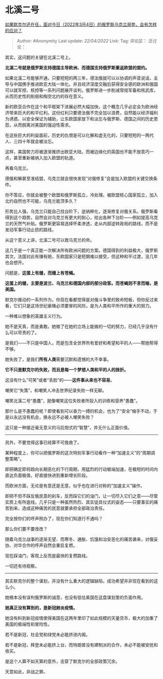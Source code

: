 # 北溪二号
[如果默克尔还在任，面对今日（2022年3月4日）的俄罗斯乌克兰局势，会有怎样的应对？](https://www.zhihu.com/question/519949392/answer/2448395939)

> Author: #Anonymity
> Last update: *22/04/2022*
> Link:
> Tag:
> 评论区：
> 泛讨论：

其实，这问题的关键在北溪二号上。

**北溪二号就是俄罗斯支持德国主导欧洲、而德国支持俄罗斯重返欧盟的盟约。**

如果北溪二号能够开通，只要短短的两三年，德法俄就可以以协调的声音说话，主导与中国携手推进欧亚大陆一体化。并且经济深度交融后获得安全感的欧洲和俄国可以就军控、核控等一系列问题展开谈判，俄罗斯进一步削减常规军备和核武库，从而历史性的削弱和掏空北约的存在意义。

新的欧亚合作在这个和平框架下进展必然大幅加快，这个概念几乎必定会为欧洲经济带来巨大的和平红利。这份红利只要德法俄不完全加以浪费，自然能以经济福利为诱惑、以安全保证为辅助，让东欧国家放下和淡忘与俄罗斯、德国之间的历史恩怨，从而脱离对美国的强迫性需求。

在这些巨大的利益面前，历史的仇恨是可以化解和虚无化的，只要短短的一两代人、三四十年就会被淡忘。

这样，美国势力将被逐渐推挤出欧亚大陆，而被边缘化的英国也不能不放乖巧一点，甚至重新被纳入加入欧盟的轨道。

再看乌克兰。

德俄和解甚至准结盟，乌克兰就会很快发现“对俄修复”会是加入欧盟的关键交换条件。

你不答应，你就会被整个欧盟和俄罗斯孤立，冷处理。被欧盟核心国家孤立，加入北约自然也不可能，乌克兰能顶多久？

形势比人强，乌克兰只能自己找台阶下，逆纳粹化，逐渐修复对俄关系。俄罗斯看得到这个趋势，自然会对乌克兰有更大的耐心，给出各种下台阶——例如提高乌克兰的天然气补贴。俄罗斯更容易选择怀柔渗透，走从内部逆转政局的路线，而不是发动军事行动止损的路线，

从这个意义上讲，北溪二号可以救乌克兰的命。

这几乎是一个真正能一次解决所有欧洲问题的方案。德国得到的利益极大，俄罗斯其次，法国对此有赚有赔，东欧国家只是短期难以接受，但这种和平过渡，没几年也会想开。

问题是，**这蛋上有缝，而缝上有苍蝇。**

**这蛋上的缝，主要是波兰、乌克兰和德国内部的部分政客。而苍蝇则不言而喻，是美国。**

默克尔推动的一系列作为，你现在看都觉得是对俄斗争里的致命短板，但你反过来看，它们只是这场世纪豪赌必须要冒的风险，是为人类和平所作的重大的努力。

一种难以想象的英雄主义行为。

她不是天真，而是勇敢。她做了在她的立场上能做的一切的努力，已经几乎没有什么可以苛责的了。

是我们——不只是中国人，而是包含全世界所有爱好和希望和平的人——帮她帮得不够。

她失败了，是我们**所有人类**需要沉默和遗憾的大不幸事。

**它不只是默克尔的失败，而且是每一个梦想人类和平的人的挫折。**

这没有什么“可笑”或者“丢脸”的——**这件事从来也不容易**。

嘲笑它“失策”，和嘲笑人冲击世界纪录失败一样无聊。

嘲笑北溪二号“愚蠢”，就像嘲笑这位失败者所投入的训练和营养“愚蠢”。

那什么是不愚蠢的呢？即使看到可以奋力一搏的机会，也为了“安全”缩手不动，于是以永远没有机会，换永远不必被人嘲笑失败？

这只是一种接近毫无意义的马后炮式的“智慧”，并无什么正面价值。

---

另外，不要觉得这事已经算不可挽救了。

某种程度上，你可以把俄罗斯的这次特别军事行动看作一种“加速主义”的“周期调整策略”。

即把确定即将趋向长期恶化的下行周期，用猛烈的行动极端加速，在极短的时间内直达负面极值，好直接快进到重新增长阶段。

而欧洲方面，无论是有意还是无意，似乎也在进行对称的“加速主义”操作。

即把不但不踩反俄民意的刹车，反而踩它们的油门，让一切尽入它们之意——尽管实质上有所底线，几乎只是一种虽然热烈、其实徒具仪式的姿态——只要事实的痛苦到来，造成这种痛苦的民意就要承担全部政治责任。

完全按你们的呼声照办了，现在你们知道行不通吗？

那么你们要不要改改？

随着乌克兰战事的逐渐无望、而寒冬、通胀、饥饿和治安恶化的痛苦袭来，对俄妥协、对华合作的呼声自然会重启复燃。

现在踩油门，客观上反而是最快的复燃路线。

一切还有待观察。

---

其实默克尔的整个谋划，并没有什么重大的逻辑缺陷，成功希望并非现在看到的这么小。

她根本没有误判俄罗斯的诚意，也没有低估美国在这盘谋划里的负面作用。

**她真正没有算到的，是新冠肺炎疫情。**

她没有料到新冠疫情使得美国在这两年里印了如此规模的天量货币，极大的加重了美国的极端性和冒险性。

若不是新冠，社会党和绿党未必能挤进内阁。

若不是新冠，拜登未必能挤上台，而特朗普没有建制派的合作，未必不能被安抚和收买。

是这个人算不如天算的意外，击穿了默克尔的全部政策冗余。

天意如此，非战之罪。
